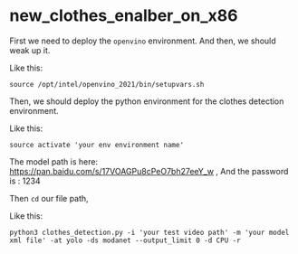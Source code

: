 # new_clothes_enalber_on_x86
First we need to deploy the `openvino` environment. And then, we should weak up it.

Like this:

```shell
source /opt/intel/openvino_2021/bin/setupvars.sh
```

Then, we should deploy the python environment for the clothes detection environment.

Like this:

```shell
source activate 'your env environment name'
```

The model path is here: https://pan.baidu.com/s/17VOAGPu8cPeO7bh27eeY_w , And the password is : 1234


Then `cd` our file path,

Like this:

```shell
python3 clothes_detection.py -i 'your test video path' -m 'your model xml file' -at yolo -ds modanet --output_limit 0 -d CPU -r
```

